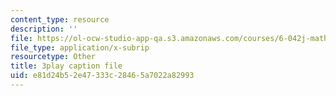```yaml
---
content_type: resource
description: ''
file: https://ol-ocw-studio-app-qa.s3.amazonaws.com/courses/6-042j-mathematics-for-computer-science-spring-2015/e81d24b52e47333c28465a7022a82993_CAKSh3M0y8k.srt
file_type: application/x-subrip
resourcetype: Other
title: 3play caption file
uid: e81d24b5-2e47-333c-2846-5a7022a82993
---
```

